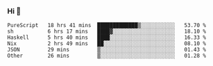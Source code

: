 ### Hi 👋

<!--START_SECTION:waka-->

```text
PureScript   18 hrs 41 mins  █████████████▒░░░░░░░░░░░   53.70 %
sh           6 hrs 17 mins   ████▓░░░░░░░░░░░░░░░░░░░░   18.10 %
Haskell      5 hrs 40 mins   ████░░░░░░░░░░░░░░░░░░░░░   16.33 %
Nix          2 hrs 49 mins   ██░░░░░░░░░░░░░░░░░░░░░░░   08.10 %
JSON         29 mins         ▒░░░░░░░░░░░░░░░░░░░░░░░░   01.43 %
Other        26 mins         ▒░░░░░░░░░░░░░░░░░░░░░░░░   01.28 %
```

<!--END_SECTION:waka-->

